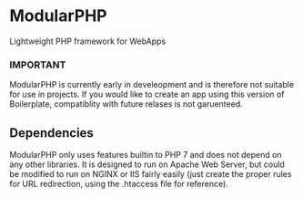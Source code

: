 # ModularPHP
Lightweight PHP framework for WebApps

### IMPORTANT
ModularPHP is currently early in develeopment and is therefore not suitable for use in projects. If you would like to create an app using this version of Boilerplate, compatiblity with future relases is not garuenteed. 

## Dependencies
ModularPHP only uses features builtin to PHP 7 and does not depend on any other libraries. It is designed to run on Apache Web Server, but could be modified to run on NGINX or IIS fairly easily (just create the proper rules for URL redirection, using the .htaccess file for reference).

